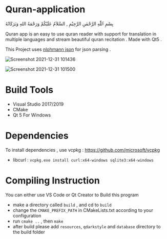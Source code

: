 # Quran-application

بِسْمِ ٱللّٰهِ الرَّحْمٰنِ الرَّحِيْمِ ,
السَّلاَمُ عَلَيْكُمْ وَرَحْمَةُ اللهِ وَبَرَكَاتُهُ

Quran app is an easy to use quran reader with support for translation in multiple languages and stream beautiful quran recitation . Made with Qt5 .

This Project uses [nlohmann json](https://github.com/nlohmann/json) for json parsing .

![Screenshot 2021-12-31 101436](https://user-images.githubusercontent.com/95064572/147803856-a64a2fd8-51ac-47d0-ab30-6d187070b7cb.png)

![Screenshot 2021-12-31 101500](https://user-images.githubusercontent.com/95064572/147803860-60d600ef-2521-43c9-8d6d-a646c18a22d0.png)

# Build Tools
* Visual Studio 2017/2019
* CMake
* Qt 5 For Windows

# Dependencies
To install dependencies , use vcpkg : https://github.com/microsoft/vcpkg
* libcurl : `vcpkg.exe install curl:x64-windows sqlite3:x64-windows`

# Compiling Instruction
You can either use VS Code or Qt Creator to Build this program
* make a directory called `build` , and cd to `build`
* change the `CMAKE_PREFIX_PATH` in CMakeLists.txt according to your configuration
* run `cmake ..` , then `make`
* after build please add `resources`, `qdarkstyle` and `database` directory to the build folder
